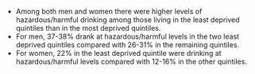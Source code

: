 * Among both men and women there were higher levels of hazardous/harmful drinking among those living in the least deprived quintiles than in the most deprived quintiles. 
* For men, 37-38% drank at hazardous/harmful levels in the two least deprived quintiles compared with 26-31% in the remaining quintiles.
* For women, 22% in the least deprived quintile were drinking at hazardous/harmful levels compared with 12-16% in the other quintiles.



